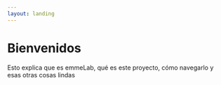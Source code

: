 ```yaml
---
layout: landing
---
```


# Bienvenidos

Esto explica que es emmeLab, qué es este proyecto, cómo navegarlo y esas otras cosas lindas
